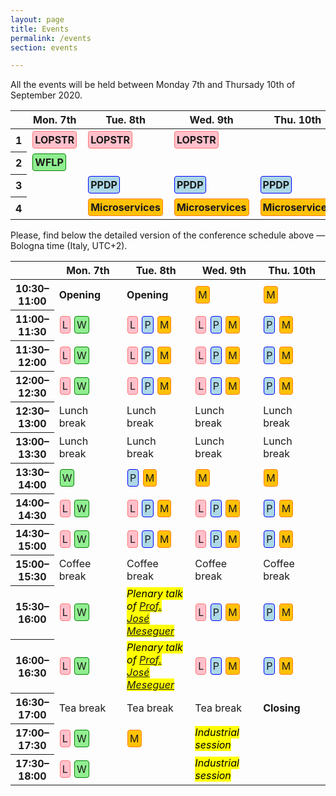 ```yaml
---
layout: page
title: Events
permalink: /events
section: events

---
```


All the events will be held between Monday 7th and Thursady 10th of September 2020.

<table class="table table-responsive-sm table-hover text-center">
    <thead>
        <tr>
            <th scope="row"></th>
            <th scope="col">Mon. 7th</th>
            <th scope="col">Tue. 8th</th>
            <th scope="col">Wed. 9th</th>
            <th scope="col">Thu. 10th</th>
        </tr>
    </thead>
    <tbody>
        <tr>
            <th scope="row">1</th>
            <td><a href="https://nms.kcl.ac.uk/maribel.fernandez/LOPSTR2020/"><span class="lopstr"><strong>LOPSTR</strong></span></a></td>
            <td><a href="https://nms.kcl.ac.uk/maribel.fernandez/LOPSTR2020/"><span class="lopstr"><strong>LOPSTR</strong></span></a></td>
            <td><a href="https://nms.kcl.ac.uk/maribel.fernandez/LOPSTR2020/"><span class="lopstr"><strong>LOPSTR</strong></span></a></td>
            <td></td>
        </tr>
        <tr>
            <th scope="row">2</th>
            <td><a href="http://helm.cs.unibo.it/wflp2020/"><span class="wflp"><strong>WFLP</strong></span></a></td>
            <td></td>
            <td></td>
            <td></td>
        </tr>
        <tr>
            <th scope="row">3</th>
            <td></td>
            <td><a href="http://www.cse.chalmers.se/~abela/ppdp20/"><span class="ppdp"><strong>PPDP</strong></span></a></td>
            <td><a href="http://www.cse.chalmers.se/~abela/ppdp20/"><span class="ppdp"><strong>PPDP</strong></span></a></td>
            <td><a href="http://www.cse.chalmers.se/~abela/ppdp20/"><span class="ppdp"><strong>PPDP</strong></span></a></td>
        </tr>
        <tr>
            <th scope="row">4</th>
            <td></td>
            <td><a href="https://www.conf-micro.services/2020/"><span class="microservices"><strong>Microservices</strong></span></a></td>
            <td><a href="https://www.conf-micro.services/2020/"><span class="microservices"><strong>Microservices</strong></span></a></td>
            <td><a href="https://www.conf-micro.services/2020/"><span class="microservices"><strong>Microservices</strong></span></a></td>
        </tr>
    </tbody>
</table>

<p class="my-5">
Please, find below the detailed version of the conference schedule
above &mdash; Bologna time (Italy, UTC+2).
</p>

<style>
.lopstr {
    border: 1px solid #ff7676;
    border-radius: 4px;
    padding: 3px;
    background-color: pink;
    display: inline-block;
    margin: 1px;
}
.wflp {
    border: 1px solid green;
    border-radius: 4px;
    padding: 3px;
    background-color: lightgreen;
    display: inline-block;
    margin: 1px;
}
.ppdp {
    border: 1px solid blue;
    border-radius: 4px;
    padding: 3px;
    background-color: lightblue;
    display: inline-block;
    margin: 1px;
}
.microservices {
    border: 1px solid #fd7e14;
    border-radius: 4px;
    padding: 3px;
    background-color: #ffc107;
    display: inline-block;
    margin: 1px;
}
.detailed-program td {
    width: 22%;
}
.detailed-program tr {
    width: 22%;
}
.legend {
    margin-right: 20px;
}
</style>

<table class="table table-responsive-sm table-hover text-center small detailed-program">
    <thead>
        <tr>
            <th scope="row" class="small"></th>
            <th scope="col">Mon. 7th</th>
            <th scope="col">Tue. 8th</th>
            <th scope="col">Wed. 9th</th>
            <th scope="col">Thu. 10th</th>
        </tr>
    </thead>
    <tbody>
        <tr>
            <th scope="row" class="small">10:30&ndash;11:00</th>
            <td class="text-info"><strong>Opening</strong></td>
            <td class="text-info"><strong>Opening</strong></td>
            <td class="text-normal"><span class="microservices">M</span></td>
            <td class="text-normal"><span class="microservices">M</span></td>
        </tr>
        <tr>
            <th scope="row" class="small">11:00&ndash;11:30</th>
            <td class="text-normal"><span class="lopstr">L</span> <span class="wflp">W</span></td>
            <td class="text-normal"><span class="lopstr">L</span> <span class="ppdp">P</span> <span class="microservices">M</span></td>
            <td class="text-normal"><span class="lopstr">L</span> <span class="ppdp">P</span> <span class="microservices">M</span></td>
            <td class="text-normal"><span class="ppdp">P</span> <span class="microservices">M</span></td>
        </tr>
        <tr>
            <th scope="row" class="small">11:30&ndash;12:00</th>
            <td class="text-normal"><span class="lopstr">L</span> <span class="wflp">W</span></td>
            <td class="text-normal"><span class="lopstr">L</span> <span class="ppdp">P</span> <span class="microservices">M</span></td>
            <td class="text-normal"><span class="lopstr">L</span> <span class="ppdp">P</span> <span class="microservices">M</span></td>
            <td class="text-normal"><span class="ppdp">P</span> <span class="microservices">M</span></td>
        </tr>
        <tr>
            <th scope="row" class="small">12:00&ndash;12:30</th>
            <td class="text-normal"><span class="lopstr">L</span> <span class="wflp">W</span></td>
            <td class="text-normal"><span class="lopstr">L</span> <span class="ppdp">P</span> <span class="microservices">M</span></td>
            <td class="text-normal"><span class="lopstr">L</span> <span class="ppdp">P</span> <span class="microservices">M</span></td>
            <td class="text-normal"><span class="ppdp">P</span> <span class="microservices">M</span></td>
        </tr>
        <tr>
            <th scope="row" class="small">12:30&ndash;13:00</th>
            <td class="text-muted"><i class="fas fa-utensils"></i> Lunch break</td>
            <td class="text-muted"><i class="fas fa-utensils"></i> Lunch break</td>
            <td class="text-muted"><i class="fas fa-utensils"></i> Lunch break</td>
            <td class="text-muted"><i class="fas fa-utensils"></i> Lunch break</td>
        </tr>
        <tr>
            <th scope="row" class="small">13:00&ndash;13:30</th>
            <td class="text-muted"><i class="fas fa-utensils"></i> Lunch break</td>
            <td class="text-muted"><i class="fas fa-utensils"></i> Lunch break</td>
            <td class="text-muted"><i class="fas fa-utensils"></i> Lunch break</td>
            <td class="text-muted"><i class="fas fa-utensils"></i> Lunch break</td>
        </tr>
        <tr>
            <th scope="row" class="small">13:30&ndash;14:00</th>
            <td class="text-normal"><span class="wflp">W</span></td>
            <td class="text-normal"><span class="ppdp">P</span> <span class="microservices">M</span></td>
            <td class="text-normal"><span class="microservices">M</span></td>
            <td class="text-normal"><span class="microservices">M</span></td>
        </tr>
        <tr>
            <th scope="row" class="small">14:00&ndash;14:30</th>
            <td class="text-normal"><span class="lopstr">L</span> <span class="wflp">W</span></td>
            <td class="text-normal"><span class="lopstr">L</span> <span class="ppdp">P</span> <span class="microservices">M</span></td>
            <td class="text-normal"><span class="lopstr">L</span> <span class="ppdp">P</span> <span class="microservices">M</span></td>
            <td class="text-normal"><span class="ppdp">P</span> <span class="microservices">M</span></td>
        </tr>
        <tr>
            <th scope="row" class="small">14:30&ndash;15:00</th>
            <td class="text-normal"><span class="lopstr">L</span> <span class="wflp">W</span></td>
            <td class="text-normal"><span class="lopstr">L</span> <span class="ppdp">P</span> <span class="microservices">M</span></td>
            <td class="text-normal"><span class="lopstr">L</span> <span class="ppdp">P</span> <span class="microservices">M</span></td>
            <td class="text-normal"><span class="ppdp">P</span> <span class="microservices">M</span></td>
        </tr>
        <tr>
            <th scope="row" class="small">15:00&ndash;15:30</th>
            <td class="text-muted"><i class="fas fa-coffee"></i> Coffee break</td>
            <td class="text-muted"><i class="fas fa-coffee"></i> Coffee break</td>
            <td class="text-muted"><i class="fas fa-coffee"></i> Coffee break</td>
            <td class="text-muted"><i class="fas fa-coffee"></i> Coffee break</td>
        </tr>
        <tr>
            <th scope="row" class="small">15:30&ndash;16:00</th>
            <td class="text-normal"><span class="lopstr">L</span> <span class="wflp">W</span></td>
            <td><mark><i><span class="text-muted">Plenary talk of <a href="http://formalmethods.web.engr.illinois.edu/meseguer/">Prof. José Meseguer</a></span></i></mark></td>
            <td class="text-normal"><span class="lopstr">L</span> <span class="ppdp">P</span> <span class="microservices">M</span></td>
            <td class="text-normal"><span class="ppdp">P</span> <span class="microservices">M</span></td>
        </tr>
        <tr>
            <th scope="row" class="small">16:00&ndash;16:30</th>
            <td class="text-normal"><span class="lopstr">L</span> <span class="wflp">W</span></td>
            <td><mark><i><span class="text-muted">Plenary talk of <a href="http://formalmethods.web.engr.illinois.edu/meseguer/">Prof. José Meseguer</a></span></i></mark></td>
            <td class="text-normal"><span class="lopstr">L</span> <span class="ppdp">P</span> <span class="microservices">M</span></td>
            <td class="text-normal"><span class="ppdp">P</span> <span class="microservices">M</span></td>
        </tr>
        <tr>
            <th scope="row" class="small">16:30&ndash;17:00</th>
            <td class="text-muted"><i class="fas fa-mug-hot"></i> Tea break</td>
            <td class="text-muted"><i class="fas fa-mug-hot"></i> Tea break</td>
            <td class="text-muted"><i class="fas fa-mug-hot"></i> Tea break</td>
            <td class="text-info"><strong>Closing</strong></td>
        </tr>
        <tr>
            <th scope="row" class="small">17:00&ndash;17:30</th>
            <td class="text-normal"><span class="lopstr">L</span> <span class="wflp">W</span></td>
            <td class="text-normal"><span class="microservices">M</span></td>
            <td><mark><i><span class="text-muted">Industrial session</span></i></mark></td>
            <td></td>
        </tr>
        <tr>
            <th scope="row" class="small">17:30&ndash;18:00</th>
            <td class="text-normal"><span class="lopstr">L</span> <span class="wflp">W</span></td>
            <td></td>
            <td><mark><i><span class="text-muted">Industrial session</span></i></mark></td>
            <td></td>
        </tr>
    </tbody>
</table>
